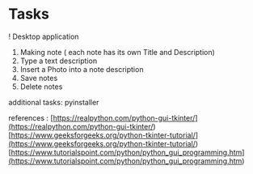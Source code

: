 
# Tasks

! Desktop application

1. Making note ( each note has its own Title and Description)
2. Type a text description
3. Insert a Photo into a note description
4. Save notes
5. Delete notes

additional tasks:
pyinstaller

references :
[<https://realpython.com/python-gui-tkinter/](https://realpython.com/python-gui-tkinter/>)
[<https://www.geeksforgeeks.org/python-tkinter-tutorial/](https://www.geeksforgeeks.org/python-tkinter-tutorial/>)
[<https://www.tutorialspoint.com/python/python_gui_programming.htm](https://www.tutorialspoint.com/python/python_gui_programming.htm>)